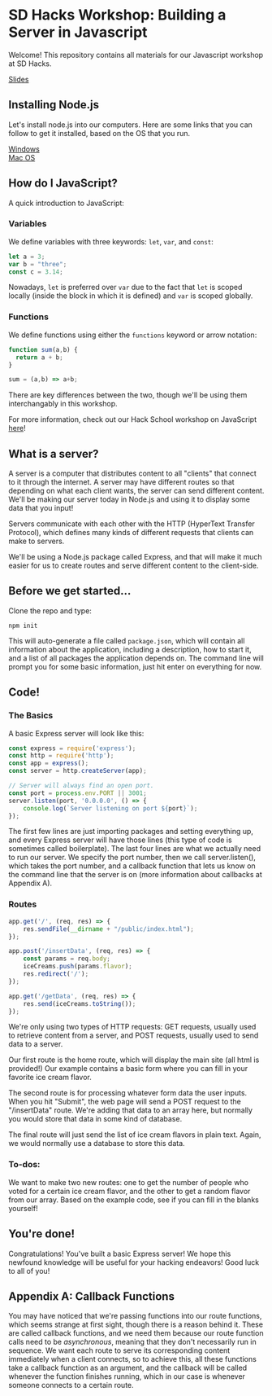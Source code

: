 # SD Hacks Workshop: Building a Server in Javascript
Welcome! This repository contains all materials for our Javascript workshop at SD Hacks. 

[Slides](https://docs.google.com/presentation/d/1u4KKzP2pT8GfzbuFnnt82LHxgaDQcR92lE-HOOa5D9o/edit?usp=sharing)

## Installing Node.js 
Let's install node.js into our computers. Here are some links that you can follow to get it installed, based on the OS that you run.

[Windows](https://nodesource.com/blog/installing-nodejs-tutorial-windows/) \
[Mac OS](https://www.webucator.com/how-to/how-install-nodejs-on-mac.cfm)

## How do I JavaScript? 
A quick introduction to JavaScript: 

### Variables
We define variables with three keywords: `let`, `var`, and `const`: 
```javascript
let a = 3;
var b = "three";
const c = 3.14;
```
Nowadays, `let` is preferred over `var` due to the fact that `let` is scoped locally (inside the block in which it is defined) and `var` is scoped globally. 

### Functions
We define functions using either the `functions` keyword or arrow notation: 
```javascript
function sum(a,b) {
  return a + b;
}

sum = (a,b) => a+b;
```
There are key differences between the two, though we'll be using them interchangably in this workshop. 

For more information, check out our Hack School workshop on JavaScript [here](https://github.com/acmucsd/hackschool/tree/master/part-2-intro-to-backend)!

## What is a server? 
A server is a computer that distributes content to all "clients" that connect to it through the internet. A server may have different routes so that depending on what each client wants, the server can send different content. We'll be making our server today in Node.js and using it to display some data that you input!

Servers communicate with each other with the HTTP (HyperText Transfer Protocol), which defines many kinds of different requests that clients can make to servers. 

We'll be using a Node.js package called Express, and that will make it much easier for us to create routes and serve different content to the client-side.

## Before we get started...
Clone the repo and type:
```
npm init
```
This will auto-generate a file called `package.json`, which will contain all information about the application, including a description, how to start it, and a list of all packages the application depends on. The command line will prompt you for some basic information, just hit enter on everything for now.  

## Code! 

### The Basics
A basic Express server will look like this:
```javascript
const express = require('express');
const http = require('http');
const app = express();
const server = http.createServer(app);

// Server will always find an open port.
const port = process.env.PORT || 3001;
server.listen(port, '0.0.0.0', () => {
    console.log(`Server listening on port ${port}`);
});
```
The first few lines are just importing packages and setting everything up, and every Express server will have those lines (this type of code is sometimes called boilerplate). The last four lines are what we actually need to run our server. We specify the port number, then we call server.listen(), which takes the port number, and a callback function that lets us know on the command line that the server is on (more information about callbacks at Appendix A).

### Routes
```javascript
app.get('/', (req, res) => {
    res.sendFile(__dirname + "/public/index.html");
});

app.post('/insertData', (req, res) => {
    const params = req.body;
    iceCreams.push(params.flavor);
    res.redirect('/');
});

app.get('/getData', (req, res) => {
    res.send(iceCreams.toString());
});
```
We're only using two types of HTTP requests: GET requests, usually used to retrieve content from a server, and POST requests, usually used to send data to a server. 

Our first route is the home route, which will display the main site (all html is provided!) Our example contains a basic form where you can fill in your favorite ice cream flavor. 

The second route is for processing whatever form data the user inputs. When you hit "Submit", the web page will send a POST request to the "/insertData" route. We're adding that data to an array here, but normally you would store that data in some kind of database.

The final route will just send the list of ice cream flavors in plain text. Again, we would normally use a database to store this data.


### To-dos: 
We want to make two new routes: one to get the number of people who voted for a certain ice cream flavor, and the other to get a random flavor from our array. Based on the example code, see if you can fill in the blanks yourself!


## You're done! 
Congratulations! You've built a basic Express server! We hope this newfound knowledge will be useful for your hacking endeavors! Good luck to all of you!

## Appendix A: Callback Functions
You may have noticed that we're passing functions into our route functions, which seems strange at first sight, though there is a reason behind it. These are called callback functions, and we need them because our route function calls need to be *asynchronous*, meaning that they don't necessarily run in sequence. We want each route to serve its corresponding content immediately when a client connects, so to achieve this, all these functions take a callback function as an argument, and the callback will be called whenever the function finishes running, which in our case is whenever someone connects to a certain route. 

